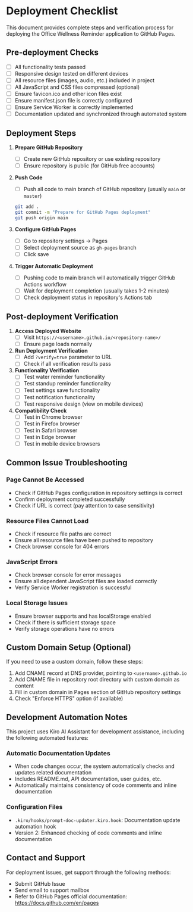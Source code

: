 # Deployment Checklist

This document provides complete steps and verification process for deploying the Office Wellness Reminder application to GitHub Pages.

## Pre-deployment Checks

- [ ] All functionality tests passed
- [ ] Responsive design tested on different devices
- [ ] All resource files (images, audio, etc.) included in project
- [ ] All JavaScript and CSS files compressed (optional)
- [ ] Ensure favicon.ico and other icon files exist
- [ ] Ensure manifest.json file is correctly configured
- [ ] Ensure Service Worker is correctly implemented
- [ ] Documentation updated and synchronized through automated system

## Deployment Steps

1. **Prepare GitHub Repository**
   - [ ] Create new GitHub repository or use existing repository
   - [ ] Ensure repository is public (for GitHub free accounts)

2. **Push Code**
   - [ ] Push all code to main branch of GitHub repository (usually `main` or `master`)
   ```bash
   git add .
   git commit -m "Prepare for GitHub Pages deployment"
   git push origin main
   ```

3. **Configure GitHub Pages**
   - [ ] Go to repository settings -> Pages
   - [ ] Select deployment source as `gh-pages` branch
   - [ ] Click save

4. **Trigger Automatic Deployment**
   - [ ] Pushing code to main branch will automatically trigger GitHub Actions workflow
   - [ ] Wait for deployment completion (usually takes 1-2 minutes)
   - [ ] Check deployment status in repository's Actions tab

## Post-deployment Verification

1. **Access Deployed Website**
   - [ ] Visit `https://<username>.github.io/<repository-name>/`
   - [ ] Ensure page loads normally

2. **Run Deployment Verification**
   - [ ] Add `?verify=true` parameter to URL
   - [ ] Check if all verification results pass

3. **Functionality Verification**
   - [ ] Test water reminder functionality
   - [ ] Test standup reminder functionality
   - [ ] Test settings save functionality
   - [ ] Test notification functionality
   - [ ] Test responsive design (view on mobile devices)

4. **Compatibility Check**
   - [ ] Test in Chrome browser
   - [ ] Test in Firefox browser
   - [ ] Test in Safari browser
   - [ ] Test in Edge browser
   - [ ] Test in mobile device browsers

## Common Issue Troubleshooting

### Page Cannot Be Accessed
- Check if GitHub Pages configuration in repository settings is correct
- Confirm deployment completed successfully
- Check if URL is correct (pay attention to case sensitivity)

### Resource Files Cannot Load
- Check if resource file paths are correct
- Ensure all resource files have been pushed to repository
- Check browser console for 404 errors

### JavaScript Errors
- Check browser console for error messages
- Ensure all dependent JavaScript files are loaded correctly
- Verify Service Worker registration is successful

### Local Storage Issues
- Ensure browser supports and has localStorage enabled
- Check if there is sufficient storage space
- Verify storage operations have no errors

## Custom Domain Setup (Optional)

If you need to use a custom domain, follow these steps:

1. Add CNAME record at DNS provider, pointing to `<username>.github.io`
2. Add CNAME file in repository root directory with custom domain as content
3. Fill in custom domain in Pages section of GitHub repository settings
4. Check "Enforce HTTPS" option (if available)

## Development Automation Notes

This project uses Kiro AI Assistant for development assistance, including the following automated features:

### Automatic Documentation Updates
- When code changes occur, the system automatically checks and updates related documentation
- Includes README.md, API documentation, user guides, etc.
- Automatically maintains consistency of code comments and inline documentation

### Configuration Files
- `.kiro/hooks/prompt-doc-updater.kiro.hook`: Documentation update automation hook
- Version 2: Enhanced checking of code comments and inline documentation

## Contact and Support

For deployment issues, get support through the following methods:
- Submit GitHub Issue
- Send email to support mailbox
- Refer to GitHub Pages official documentation: https://docs.github.com/en/pages
